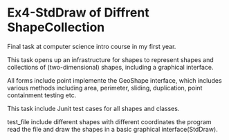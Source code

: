 # Ex4-StdDraw of Diffrent ShapeCollection
Final task at computer science intro course in my first year.

This task opens up an infrastructure for shapes to represent shapes and collections of (two-dimensional) shapes, including a graphical interface.

All forms include point implemente the GeoShape interface, which includes various methods including area, perimeter, sliding, duplication, point containment testing etc.

This task include Junit test cases for all shapes and classes.

test_file include different shapes with different coordinates the program read the file and draw the shapes in a basic graphical interface(StdDraw).
